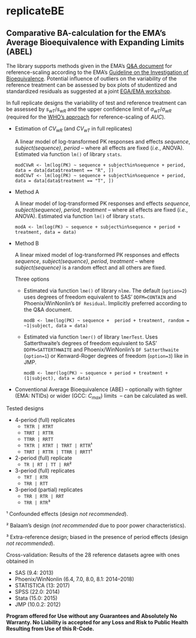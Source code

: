# replicateBE
## Comparative BA-calculation for the EMA’s Average Bioequivalence with Expanding Limits (ABEL)

The library supports methods given in the EMA’s [Q&A document](https://www.ema.europa.eu/en/documents/scientific-guideline/questions-answers-positions-specific-questions-addressed-pharmacokinetics-working-party_en.pdf) for reference-scaling according to the EMA’s [Guideline on the Investigation of Bioequivalence](https://www.ema.europa.eu/en/documents/scientific-guideline/guideline-investigation-bioequivalence-rev1_en.pdf). Potential influence of outliers on the variability of the reference treatment can be assessed by box plots of studentized and standardized residuals as suggested at a joint [EGA/EMA workshop](https://www.medicinesforeurope.com/wp-content/uploads/2016/03/EGA_BEQ_QA_WEB_QA_1_32.pdf).

In full replicate designs the variability of test and reference treatment can be assessed by _s<sub>wT</sub>_/_s<sub>wR</sub>_ and the upper confidence limit of <em>σ<sub>wT</sub></em>/<em>σ<sub>wR</sub></em> (required for the [WHO’s approach](https://extranet.who.int/prequal/sites/default/files/documents/AUC_criteria_November2018.pdf) for reference-scaling of _AUC_).


- Estimation of <em>CV<sub>wR</sub></em> (and <em>CV<sub>wT</sub></em> in full replicates)

  A linear model of log-transformed PK responses and effects _sequence_, _subject(sequence)_, _period_&nbsp;– where all effects are fixed (_i.e._, ANOVA). Estimated via function ```lm()``` of library ```stats```.
  ```Rscript
  modCVwR <- lm(log(PK) ~ sequence + subject%in%sequence + period, data = data[data$treatment == "R", ])
  modCVwT <- lm(log(PK) ~ sequence + subject%in%sequence + period, data = data[data$treatment == "T", ])
  ```
 

- Method A
  
  A linear model of log-transformed PK responses and effects _sequence_, _subject(sequence)_, _period_, _treatment_&nbsp;– where all effects are fixed (_i.e._, ANOVA). Estimated via function ```lm()``` of library ```stats```.
  ```Rscript
  modA <- lm(log(PK) ~ sequence + subject%in%sequence + period + treatment, data = data)
  ```
  
- Method B
  
  A linear mixed model of log-transformed PK responses and effects _sequence_, _subject(sequence)_, _period_, _treatment_&nbsp;– where _subject(sequence)_ is a random effect and all others are fixed.
  
  Three options
    - Estimated via function ```lme()``` of library ```nlme```. The default (```option=2```) uses degrees of freedom equivalent to SAS’ ```DDFM=CONTAIN``` and Phoenix/WinNonlin’s ```DF Residual```. Implicitly preferred according to the Q&A document.
      ```Rscript
      modB <- lme(log(PK) ~ sequence +  period + treatment, random = ~1|subject, data = data)
      ```    
    - Estimated via function ```lmer()``` of library ```lmerTest```. Uses Satterthwaite’s degrees of freedom equivalent to SAS’ ```DDFM=SATTERTHWAITE``` and Phoenix/WinNonlin’s ```DF Satterthwaite``` (```option=1```) or Kenward-Roger degrees of freedom (```option=3```) like in JMP.
      ```Rscript
      modB <- lmer(log(PK) ~ sequence + period + treatment + (1|subject), data = data)
      ```


- Conventional Average Bioequivalence (ABE)&nbsp;– optionally with tighter (EMA: NTIDs) or wider (GCC: _C<sub>max</sub>_) limits
             &nbsp;– can be calculated as well.

Tested designs
- 4-period (full) replicates
  - ```TRTR | RTRT```
  - ```TRRT | RTTR```
  - ```TTRR | RRTT```
  - ```TRTR | RTRT | TRRT | RTTR```¹
  - ```TRRT | RTTR | TTRR | RRTT```¹
- 2-period (full) replicate
  - ```TR | RT | TT | RR```²
- 3-period (full) replicates
  - ```TRT | RTR```
  - ```TRR | RTT```
- 3-period (partial) replicates
  - ```TRR | RTR | RRT```
  - ```TRR | RTR```³

¹ Confounded effects (design _not recommended_).

² Balaam’s design (_not recommended_ due to poor power characteristics).

³ Extra-reference design; biased in the presence of period effects (design _not recommended_).

Cross-validation: Results of the 28 reference datasets agree with ones obtained in
- SAS (9.4: 2013)
- Phoenix/WinNonlin (6.4, 7.0, 8.0, 8.1: 2014–2018)
- STATISTICA (13: 2017)
- SPSS (22.0: 2014)
- Stata (15.0: 2015)
- JMP (10.0.2: 2012)

**Program offered for Use without any Guarantees and Absolutely No Warranty. No Liability is accepted for any Loss and Risk to Public Health Resulting from Use of this R-Code.**
